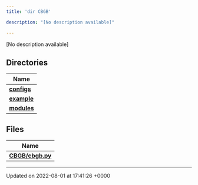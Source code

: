 ```yaml
---
title: 'dir CBGB'

description: "[No description available]"

---
```







[No description available]

## Directories

| Name           |
| -------------- |
| **[configs](/documentation/code/darkbit_development/files/dir_7524210df66c20ffbf71a5efe6d88974/#dir-configs)**  |
| **[example](/documentation/code/darkbit_development/files/dir_933b1a749cf61c835910b3fc81f598b2/#dir-example)**  |
| **[modules](/documentation/code/darkbit_development/files/dir_db550d2aca43e66332e8152f8c53a42b/#dir-modules)**  |

## Files

| Name           |
| -------------- |
| **[CBGB/cbgb.py](/documentation/code/darkbit_development/files/cbgb_8py/#file-cbgb.py)**  |






-------------------------------

Updated on 2022-08-01 at 17:41:26 +0000
